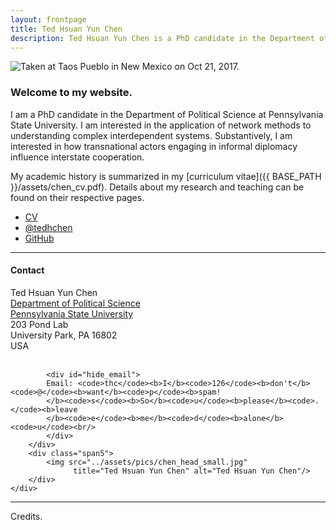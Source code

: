 ```yaml
---
layout: frontpage
title: Ted Hsuan Yun Chen
description: Ted Hsuan Yun Chen is a PhD candidate in the Department of Political Science at Pennsylvania State University.
---
```




<div class="container-narrow">
<img src="../assets/pics/home_open.jpg" 
		title= "Taken at Taos Pueblo in New Mexico on Oct 21, 2017." alt="Taken at Taos Pueblo in New Mexico on Oct 21, 2017."/>
</div>



### Welcome to my website.

I am a PhD candidate in the Department of Political Science at Pennsylvania State University. I am interested in the application of network methods to understanding complex interdependent systems. Substantively, I am interested in how transnational actors engaging in informal diplomacy influence interstate cooperation.

My academic history is summarized in my [curriculum vitae]({{ BASE_PATH }}/assets/chen_cv.pdf). Details about my research and teaching can be found on their respective pages.<br/>



<div class="navbar">
  <div class="navbar-inner">
      <ul class="nav">
          <li><a href="{{ BASE_PATH }}/assets/chen_cv.pdf">CV</a></li>
          <li><a href="https://twitter.com/tedhchen">@tedhchen</a></li>
		  <li><a href="https://github.com/tedhchen">GitHub</a></li>
      </ul>
  </div>
</div>

---

<div class="container-narrow">
    <div class="row-fluid">
        <div class="span7">
		<h4><a name="contact"></a>Contact</h4>
            Ted Hsuan Yun Chen<br/>
            <a href="http://polisci.la.psu.edu">Department of Political Science</a><br/>
            <a href="https://www.psu.edu">Pennsylvania State University</a><br/>
            203 Pond Lab<br/>
            University Park, PA 16802<br/>
            USA<br/><br/>

            <div id="hide_email">
            Email: <code>thc</code><b>I</b><code>126</code><b>don't</b><code>@</code><b>want</b><code>p</code><b>spam!
            </b><code>s</code><b>So</b><code>u</code><b>please</b><code>.</code><b>leave
            </b><code>e</code><b>me</b><code>d</code><b>alone</b><code>u</code><br/>
            </div>
        </div>
        <div class="span5">
            <img src="../assets/pics/chen_head_small.jpg"
                  title="Ted Hsuan Yun Chen" alt="Ted Hsuan Yun Chen"/>
        </div>
    </div>
</div>

---

Credits.